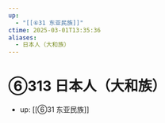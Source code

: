 ```yaml
---
up:
  - "[[⑥31 东亚民族]]"
ctime: 2025-03-01T13:35:36
aliases:
  - 日本人（大和族）
---
```


# ⑥313 日本人（大和族）

- up: [[⑥31 东亚民族]]
